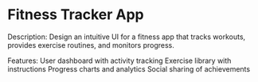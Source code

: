 # Fitness Tracker App
Description:
Design an intuitive UI for a fitness app that tracks workouts, provides exercise routines, and monitors progress.

Features:
User dashboard with activity tracking
Exercise library with instructions
Progress charts and analytics
Social sharing of achievements
